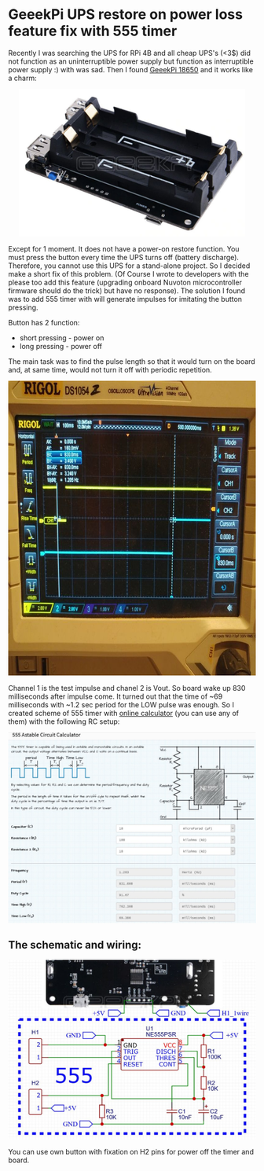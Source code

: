 # GeeekPi UPS restore on power loss feature fix with 555 timer
Recently I was searching the UPS for RPi 4B and all cheap UPS's (<3$) did not function as an uninterruptible power supply but function as interruptible power supply :) with was sad.
Then I found [GeeekPi 18650](https://aliexpress.ru/item/33011106536.html?spm=a2g0o.productlist.0.0.2c3b4bb5S8H6NC&algo_pvid=a5cdb866-c0a1-4a2b-a3bd-09a6f57ff75d&algo_expid=a5cdb866-c0a1-4a2b-a3bd-09a6f57ff75d-0&btsid=0b8b036316076217905251854ea032&ws_ab_test=searchweb0_0,searchweb201602_,searchweb201603_&sku_id=67157312088) and it works like a charm:

<p align="center">
  <img width="460" height="300" src="https://github.com/Siegurd01/GeeekPi-18650-Hardware-Fix/blob/main/photo/UPS.jpg">
</p>

Except for 1 moment. It does not have a power-on restore function. You must press the button every time the UPS turns off (battery discharge). Therefore, you cannot use this UPS for a stand-alone project.
So I decided make a short fix of this problem. (Of Course I wrote to developers with the please too add this feature (upgrading onboard Nuvoton microcontroller firmware should do the trick) but have no response). 
The solution I found was to add 555 timer with will generate impulses for imitating the button pressing.

Button has 2 function:
 * short pressing - power on
 * long pressing - power off 

The main task was to find the pulse length so that it would turn on the board and, at same time, would not turn it off with periodic repetition.

<p align="center">
  <img width="800" height="600" src="https://github.com/Siegurd01/GeeekPi-18650-Hardware-Fix/blob/main/photo/Oscill.jpg">
</p>

Channel 1 is the test impulse and chanel 2 is Vout. So board wake up 830 milliseconds after impulse come.
It turned out that the time of ~69 milliseconds with ~1.2 sec period for the LOW pulse was enough.
So I created scheme of 555 timer with [online calculator](https://ohmslawcalculator.com/555-astable-calculator) (you can use any of them) with the following RC setup:

![](https://github.com/Siegurd01/GeeekPi-18650-Hardware-Fix/blob/main/photo/555%20calc.jpg)

## The schematic and wiring:

![](https://github.com/Siegurd01/GeeekPi-18650-Hardware-Fix/blob/main/photo/scheme1.jpg)

You can use own button with fixation on H2 pins for power off the timer and board.
